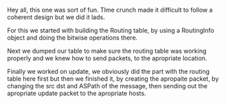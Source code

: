 Hey all, this one was sort of fun. TIme crunch made it difficult to follow a coherent design but we did it lads.

For this we started with building the Routing table, by using a RoutingInfo object and doing the bitwise operations there.

Next we dumped our table to make sure the routing table was working properly and we knew how to send packets,
to the apropriate location.

Finally we worked on update, we obviously did the part with the routing table here first but then we finished it,
by creating the apropaite packet, by changing the src dst and ASPath of the message, then sending out the
 apropriate update packet to the apropriate hosts.
